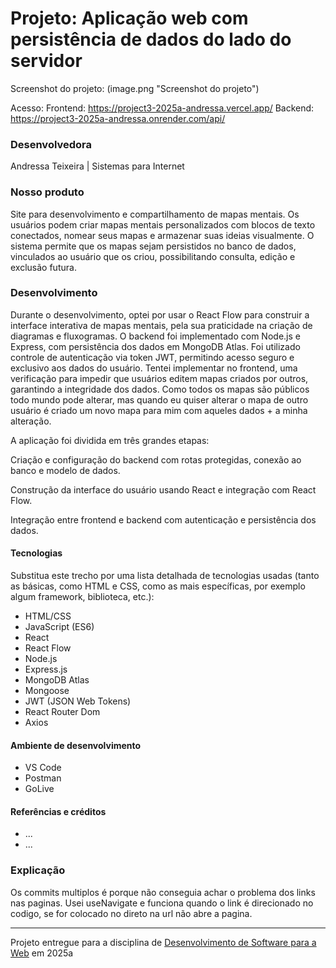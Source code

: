 # Projeto: Aplicação web com persistência de dados do lado do servidor

Screenshot do projeto:
(image.png "Screenshot do projeto")


Acesso: 
Frontend: https://project3-2025a-andressa.vercel.app/
Backend: https://project3-2025a-andressa.onrender.com/api/

### Desenvolvedora
Andressa Teixeira | Sistemas para Internet


### Nosso produto

Site para desenvolvimento e compartilhamento de mapas mentais.
Os usuários podem criar mapas mentais personalizados com blocos de texto conectados, nomear seus mapas e armazenar suas ideias visualmente. O sistema permite que os mapas sejam persistidos no banco de dados, vinculados ao usuário que os criou, possibilitando consulta, edição e exclusão futura.


### Desenvolvimento

Durante o desenvolvimento, optei por usar o React Flow para construir a interface interativa de mapas mentais, pela sua praticidade na criação de diagramas e fluxogramas. O backend foi implementado com Node.js e Express, com persistência dos dados em MongoDB Atlas.
Foi utilizado controle de autenticação via token JWT, permitindo acesso seguro e exclusivo aos dados do usuário. Tentei implementar  no frontend, uma verificação para impedir que usuários editem mapas criados por outros, garantindo a integridade dos dados. Como todos os mapas são públicos todo mundo pode alterar, mas quando eu quiser alterar o mapa de outro usuário é criado um novo mapa para mim com aqueles dados + a minha alteração.

A aplicação foi dividida em três grandes etapas:

Criação e configuração do backend com rotas protegidas, conexão ao banco e modelo de dados.

Construção da interface do usuário usando React e integração com React Flow.

Integração entre frontend e backend com autenticação e persistência dos dados.



#### Tecnologias

Substitua este trecho por uma lista detalhada de tecnologias usadas (tanto as básicas, como HTML e CSS, como as mais específicas, por exemplo algum framework, biblioteca, etc.):
- HTML/CSS
- JavaScript (ES6)
- React
- React Flow
- Node.js
- Express.js
- MongoDB Atlas
- Mongoose
- JWT (JSON Web Tokens)
- React Router Dom
- Axios

#### Ambiente de desenvolvimento

- VS Code
- Postman
- GoLive

#### Referências e créditos
- ...
- ...


### Explicação
Os commits multiplos é porque não conseguia achar o problema dos links nas paginas. Usei useNavigate e funciona quando o link é direcionado no codigo, se for colocado no direto na url não abre a pagina. 

---
Projeto entregue para a disciplina de [Desenvolvimento de Software para a Web](http://github.com/andreainfufsm/elc1090-2025a) em 2025a